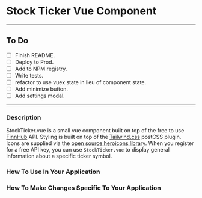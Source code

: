 # Stock Ticker Vue Component

---

## To Do

- [ ] Finish README.
- [ ] Deploy to Prod.
- [ ] Add to NPM registry.
- [ ] Write tests.
- [ ] refactor to use vuex state in lieu of component state.
- [ ] Add minimize button.
- [ ] Add settings modal.

---

### Description

StockTicker.vue is a small vue component built on top of the free to use [FinnHub](https://finnhub.io/) API. Styling is built on top of the [Tailwind.css](https://tailwindcss.com/) postCSS plugin. Icons are supplied via the [open source heroicons library](https://heroicons.com/). When you register for a free API key, you can use `StockTicker.vue` to display general information about a specific ticker symbol.

### How To Use In Your Application

### How To Make Changes Specific To Your Application
